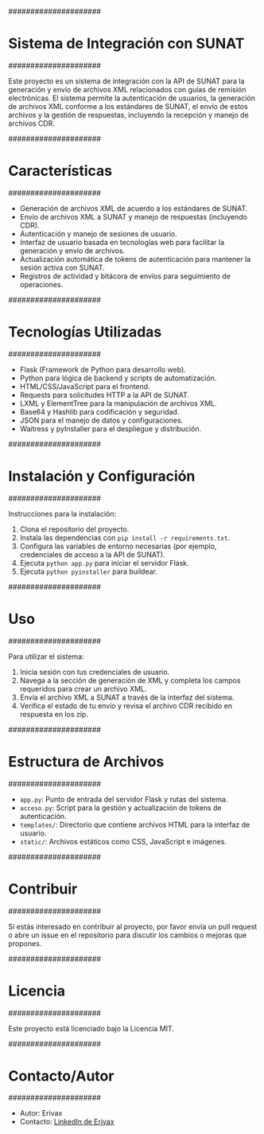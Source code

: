 #####################
# Sistema de Integración con SUNAT
#####################

Este proyecto es un sistema de integración con la API de SUNAT para la generación y envío de archivos XML relacionados con guías de remisión electrónicas. El sistema permite la autenticación de usuarios, la generación de archivos XML conforme a los estándares de SUNAT, el envío de estos archivos y la gestión de respuestas, incluyendo la recepción y manejo de archivos CDR.

#####################
# Características
#####################

- Generación de archivos XML de acuerdo a los estándares de SUNAT.
- Envío de archivos XML a SUNAT y manejo de respuestas (incluyendo CDR).
- Autenticación y manejo de sesiones de usuario.
- Interfaz de usuario basada en tecnologías web para facilitar la generación y envío de archivos.
- Actualización automática de tokens de autenticación para mantener la sesión activa con SUNAT.
- Registros de actividad y bitácora de envíos para seguimiento de operaciones.

#####################
# Tecnologías Utilizadas
#####################

- Flask (Framework de Python para desarrollo web).
- Python para lógica de backend y scripts de automatización.
- HTML/CSS/JavaScript para el frontend.
- Requests para solicitudes HTTP a la API de SUNAT.
- LXML y ElementTree para la manipulación de archivos XML.
- Base64 y Hashlib para codificación y seguridad.
- JSON para el manejo de datos y configuraciones.
- Waitress y pyInstaller para el despliegue y distribución.

#####################
# Instalación y Configuración
#####################

Instrucciones para la instalación:
1. Clona el repositorio del proyecto.
2. Instala las dependencias con `pip install -r requirements.txt`.
3. Configura las variables de entorno necesarias (por ejemplo, credenciales de acceso a la API de SUNAT).
4. Ejecuta `python app.py` para iniciar el servidor Flask.
5. Ejecuta `python pyinstaller` para buildear.

#####################
# Uso
#####################

Para utilizar el sistema:
1. Inicia sesión con tus credenciales de usuario.
2. Navega a la sección de generación de XML y completa los campos requeridos para crear un archivo XML.
3. Envía el archivo XML a SUNAT a través de la interfaz del sistema.
4. Verifica el estado de tu envío y revisa el archivo CDR recibido en respuesta en los zip.

#####################
# Estructura de Archivos
#####################

- `app.py`: Punto de entrada del servidor Flask y rutas del sistema.
- `acceso.py`: Script para la gestión y actualización de tokens de autenticación.
- `templates/`: Directorio que contiene archivos HTML para la interfaz de usuario.
- `static/`: Archivos estáticos como CSS, JavaScript e imágenes.

#####################
# Contribuir
#####################

Si estás interesado en contribuir al proyecto, por favor envía un pull request o abre un issue en el repositorio para discutir los cambios o mejoras que propones.

#####################
# Licencia
#####################

Este proyecto está licenciado bajo la Licencia MIT.

#####################
# Contacto/Autor
#####################

- Autor: Erivax 
- Contacto: [LinkedIn de Erivax](https://es.linkedin.com/in/javier-hernandezjh)
